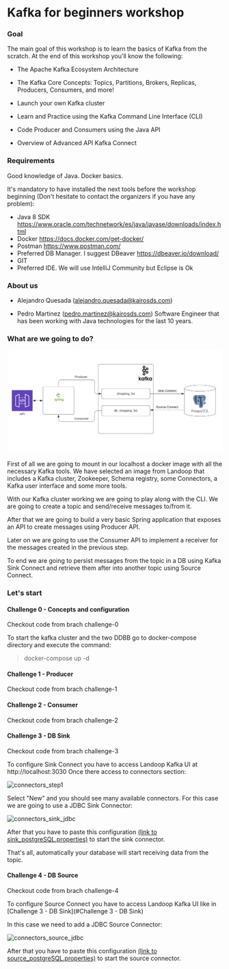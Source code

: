 # Kafka for beginners workshop

### Goal

The main goal of this workshop is to learn the basics of Kafka from the scratch. At the end of this workshop you'll know the following:

* The  Apache Kafka Ecosystem Architecture

* The Kafka Core Concepts: Topics, Partitions, Brokers, Replicas, Producers, Consumers, and more!

* Launch your own Kafka cluster

* Learn and Practice using the Kafka Command Line Interface (CLI)

* Code Producer and Consumers using the Java API 

* Overview of Advanced API Kafka Connect

### Requirements

Good knowledge of Java. Docker basics.

It's mandatory to have installed the next tools before the workshop beginning (Don't hesitate to contact the organizers if you have any problem):

* Java 8 SDK https://www.oracle.com/technetwork/es/java/javase/downloads/index.html
* Docker https://docs.docker.com/get-docker/
* Postman https://www.postman.com/
* Preferred DB Manager. I suggest DBeaver https://dbeaver.io/download/
* GIT
* Preferred IDE. We will use IntelliJ Community but Eclipse is Ok

### About us

* Alejandro Quesada (alejandro.quesada@kairosds.com) 

* Pedro Martinez (pedro.martinez@kairosds.com) Software Engineer that has been working with Java technologies for the last 10 years.

### What are we going to do?

![workshop_structure](workshop_structure.png?raw=true "Workshop Structure") 

First of all we are going to mount in our localhost a docker image with all the necessary Kafka tools. We have selected an image from Landoop that includes a Kafka cluster, Zookeeper, Schema registry, some Connectors, a Kafka user interface and some more tools.

With our Kafka cluster working we are going to play along with the CLI. We are going to create a topic and send/receive messages to/from it.

After that we are going to build a very basic Spring application that exposes an API to create messages using Producer API.

Later on we are going to use the Consumer API to implement a receiver for the messages created in the previous step.

To end we are going to persist messages from the topic in a DB using Kafka Sink Connect and retrieve them after into another topic using Source Connect.


### Let's start
#### Challenge 0 - Concepts and configuration

Checkout code from brach challenge-0

To start the kafka cluster and the two DDBB go to docker-compose directory and execute the command:

> docker-compose up -d

#### Challenge 1 - Producer

Checkout code from brach challenge-1

#### Challenge 2 - Consumer

Checkout code from brach challenge-2

#### Challenge 3 - DB Sink

Checkout code from brach challenge-3

To configure Sink Connect you have to access Landoop Kafka UI at http://localhost:3030
Once there access to connectors section:

![connectors_step1](images/connectors_step1.png?raw=true "PoC Structure") 

Select "New" and you should see many available connectors. For this case we are going to use a JDBC Sink Connector:

![connectors_sink_jdbc](images/connectors_sink_jdbc.png?raw=true "PoC Structure") 

After that you have to paste this configuration [(link to sink_postgreSQL.properties)](connect/sink_postgreSQL.properties) to start the sink connector.

That's all, automatically your database will start receiving data from the topic.

#### Challenge 4 - DB Source

Checkout code from brach challenge-4

To configure Source Connect you have to access Landoop Kafka UI like in [Challenge 3 - DB Sink](#Challenge 3 - DB Sink)

In this case we need to add a JDBC Source Connector:

![connectors_source_jdbc](images/connectors_source_jdbc.png?raw=true "PoC Structure") 

After that you have to paste this configuration [ (link to source_postgreSQL.properties)](connect/source_postgreSQL.properties) to start the source connector.
